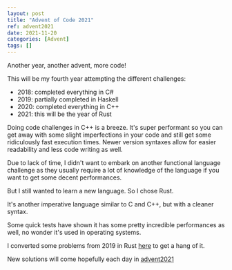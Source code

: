 ```yaml
---
layout: post
title: "Advent of Code 2021"
ref: advent2021
date: 2021-11-20
categories: [Advent]
tags: []
---
```

Another year, another advent, more code!

This will be my fourth year attempting the different challenges:

- 2018: completed everything in C#
- 2019: partially completed in Haskell
- 2020: completed everything in C++
- 2021: this will be the year of Rust

Doing code challenges in C++ is a breeze. It's super performant so you can get away with some slight imperfections in your code and still get some ridiculously fast execution times. Newer version syntaxes allow for easier readability and less code writing as well.

Due to lack of time, I didn't want to embark on another functional language challenge as they usually require a lot of knowledge of the language if you want to get some decent performances.

But I still wanted to learn a new language. So I chose Rust.

It's another imperative language similar to C and C++, but with a cleaner syntax.

Some quick tests have shown it has some pretty incredible performances as well, no wonder it's used in operating systems.

I converted some problems from 2019 in Rust [here](https://github.com/lavoiecsh/lavoiecsh.github.io/tree/master/code/advent2019/rust) to get a hang of it.

New solutions will come hopefully each day in [advent2021](https://github.com/lavoiecsh/lavoiecsh.github.io/tree/master/code/advent2021)
